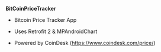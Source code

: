 **BitCoinPriceTracker**


- Bitcoin Price Tracker App


- Uses Retrofit 2 & MPAndroidChart


- Powered by CoinDesk (https://www.coindesk.com/price/)